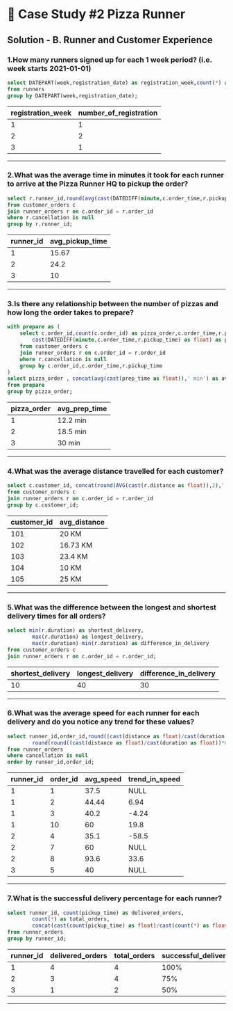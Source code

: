# 🍕 Case Study #2 Pizza Runner

## Solution - B. Runner and Customer Experience


### 1.How many runners signed up for each 1 week period? (i.e. week starts 2021-01-01)
```sql
select DATEPART(week,registration_date) as registration_week,count(*) as number_of_registration
from runners
group by DATEPART(week,registration_date);
```
| registration_week | number_of_registration |
|-------------------|------------------------|
| 1                 | 1                      |
| 2                 | 2                      |
| 3                 | 1                      |
***
### 2.What was the average time in minutes it took for each runner to arrive at the Pizza Runner HQ to pickup the order?
```sql
select r.runner_id,round(avg(cast(DATEDIFF(minute,c.order_time,r.pickup_time)as float)),2) as avg_pickup_time
from customer_orders c
join runner_orders r on c.order_id = r.order_id
where r.cancellation is null
group by r.runner_id;
```
| runner_id | avg_pickup_time |
|-----------|-----------------|
| 1         | 15.67           |
| 2         | 24.2            |
| 3         | 10              |
---
### 3.Is there any relationship between the number of pizzas and how long the order takes to prepare?
```sql
with prepare as (
	select c.order_id,count(c.order_id) as pizza_order,c.order_time,r.pickup_time,
		cast(DATEDIFF(minute,c.order_time,r.pickup_time) as float) as prep_time
	from customer_orders c
	join runner_orders r on c.order_id = r.order_id
	where r.cancellation is null
	group by c.order_id,c.order_time,r.pickup_time
)
select pizza_order , concat(avg(cast(prep_time as float)),' min') as avg_prep_time
from prepare
group by pizza_order;
```
| pizza_order | avg_prep_time |
|-------------|---------------|
| 1           | 12.2 min      |
| 2           | 18.5 min      |
| 3           | 30 min        |
---
### 4.What was the average distance travelled for each customer?
```sql
select c.customer_id, concat(round(AVG(cast(r.distance as float)),2),' KM') as avg_distance
from customer_orders c
join runner_orders r on c.order_id = r.order_id
group by c.customer_id;
```
| customer_id | avg_distance |
|-------------|--------------|
| 101         | 20 KM        |
| 102         | 16.73 KM     |
| 103         | 23.4 KM      |
| 104         | 10 KM        |
| 105         | 25 KM        |
---
### 5.What was the difference between the longest and shortest delivery times for all orders?
```sql
select min(r.duration) as shortest_delivery,
		max(r.duration) as longest_delivery,
		max(r.duration)-min(r.duration) as difference_in_delivery
from customer_orders c
join runner_orders r on c.order_id = r.order_id;
```
| shortest_delivery | longest_delivery | difference_in_delivery |
|-------------------|------------------|------------------------|
| 10                | 40               | 30                     |
---
### 6.What was the average speed for each runner for each delivery and do you notice any trend for these values?
```sql
select runner_id,order_id,round((cast(distance as float)/cast(duration as float))*60,2) as avg_speed,
		round(round((cast(distance as float)/cast(duration as float))*60,2)-(lag(round((cast(distance as float)/cast(duration as float))*60,2),1) over(partition by runner_id order by runner_id)),2) as trend_in_speed
from runner_orders
where cancellation is null
order by runner_id,order_id;
```
| runner_id | order_id | avg_speed | trend_in_speed |
|-----------|----------|-----------|----------------|
| 1         | 1        | 37.5      | NULL           |
| 1         | 2        | 44.44     | 6.94           |
| 1         | 3        | 40.2      | -4.24          |
| 1         | 10       | 60        | 19.8           |
| 2         | 4        | 35.1      | -58.5          |
| 2         | 7        | 60        | NULL           |
| 2         | 8        | 93.6      | 33.6           |
| 3         | 5        | 40        | NULL           |
---
### 7.What is the successful delivery percentage for each runner?
```sql
select runner_id, count(pickup_time) as delivered_orders,
		count(*) as total_orders,
		concat(cast(count(pickup_time) as float)/cast(count(*) as float)*100,'%') as successful_delivery 
from runner_orders
group by runner_id;
```
| runner_id | delivered_orders | total_orders | successful_delivery |
|-----------|------------------|--------------|---------------------|
| 1         | 4                | 4            | 100%                |
| 2         | 3                | 4            | 75%                 |
| 3         | 1                | 2            | 50%                 |
---
